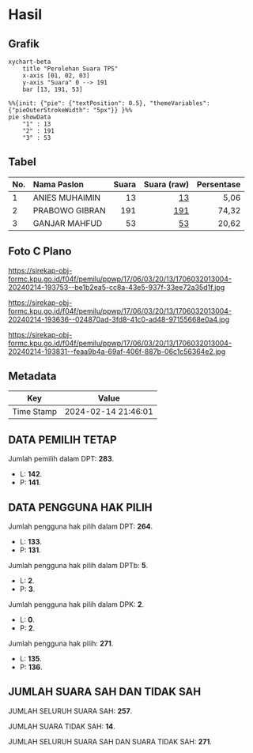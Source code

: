 # Hasil

## Grafik

```mermaid
xychart-beta
    title "Perolehan Suara TPS"
    x-axis [01, 02, 03]
    y-axis "Suara" 0 --> 191
    bar [13, 191, 53]
```

```mermaid
%%{init: {"pie": {"textPosition": 0.5}, "themeVariables": {"pieOuterStrokeWidth": "5px"}} }%%
pie showData
    "1" : 13
    "2" : 191
    "3" : 53
```

## Tabel

| No. | Nama Paslon    | Suara | Suara (raw) | Persentase |
|:--- |:-------------- | -----:| -----------:| ----------:|
| 1   | ANIES MUHAIMIN | 13    | [13][p-1]   | 5,06       |
| 2   | PRABOWO GIBRAN | 191   | [191][p-2]  | 74,32      |
| 3   | GANJAR MAHFUD  | 53    | [53][p-3]   | 20,62      |


[p-1]: https://github.com/gigit-pemilu/pemilu-2024-17-bengkulu/blob/main/pilpres/hitung-suara/sub/17-bengkulu/sub/06-muko-muko/sub/03-teras-terunjam/sub/2013-setia-budi/sub/004-tps/sub/paslon-1.txt
[p-2]: https://github.com/gigit-pemilu/pemilu-2024-17-bengkulu/blob/main/pilpres/hitung-suara/sub/17-bengkulu/sub/06-muko-muko/sub/03-teras-terunjam/sub/2013-setia-budi/sub/004-tps/sub/paslon-2.txt
[p-3]: https://github.com/gigit-pemilu/pemilu-2024-17-bengkulu/blob/main/pilpres/hitung-suara/sub/17-bengkulu/sub/06-muko-muko/sub/03-teras-terunjam/sub/2013-setia-budi/sub/004-tps/sub/paslon-3.txt

## Foto C Plano

https://sirekap-obj-formc.kpu.go.id/f04f/pemilu/ppwp/17/06/03/20/13/1706032013004-20240214-193753--be1b2ea5-cc8a-43e5-937f-33ee72a35d1f.jpg

https://sirekap-obj-formc.kpu.go.id/f04f/pemilu/ppwp/17/06/03/20/13/1706032013004-20240214-193636--024870ad-3fd8-41c0-ad48-97155668e0a4.jpg

https://sirekap-obj-formc.kpu.go.id/f04f/pemilu/ppwp/17/06/03/20/13/1706032013004-20240214-193831--feaa9b4a-69af-406f-887b-06c1c56364e2.jpg


## Metadata

| Key        | Value               |
| ---------- | ------------------- |
| Time Stamp | 2024-02-14 21:46:01 |


## DATA PEMILIH TETAP

Jumlah pemilih dalam DPT: **283**.
 * L: **142**.
 * P: **141**.

## DATA PENGGUNA HAK PILIH

Jumlah pengguna hak pilih dalam DPT: **264**.
 * L: **133**.
 * P: **131**.

Jumlah pengguna hak pilih dalam DPTb: **5**.
 * L: **2**.
 * P: **3**.

Jumlah pengguna hak pilih dalam DPK: **2**.
 * L: **0**.
 * P: **2**.

Jumlah pengguna hak pilih: **271**.
 * L: **135**.
 * P: **136**.

## JUMLAH SUARA SAH DAN TIDAK SAH

JUMLAH SELURUH SUARA SAH: **257**.

JUMLAH SUARA TIDAK SAH: **14**.

JUMLAH SELURUH SUARA SAH DAN SUARA TIDAK SAH: **271**.


